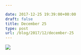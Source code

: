 ```yaml
---

date: 2017-12-25 19:39:00+00:00
draft: false
title: December 25
type: post
url: /blog/2017/12/december-25
---
```




  
![](/images/2017-12-25-201712december-25/IMG_3492.jpg)

  


